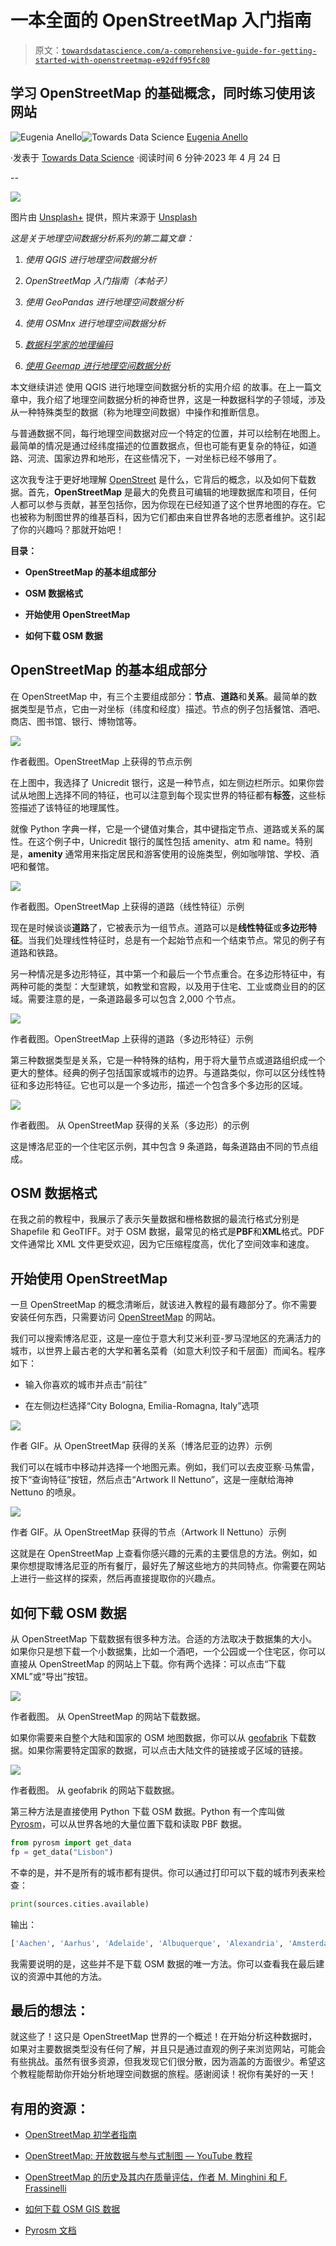 # 一本全面的 OpenStreetMap 入门指南

> 原文：[`towardsdatascience.com/a-comprehensive-guide-for-getting-started-with-openstreetmap-e92dff95fc80`](https://towardsdatascience.com/a-comprehensive-guide-for-getting-started-with-openstreetmap-e92dff95fc80)

## 学习 OpenStreetMap 的基础概念，同时练习使用该网站

[](https://eugenia-anello.medium.com/?source=post_page-----e92dff95fc80--------------------------------)![Eugenia Anello](https://eugenia-anello.medium.com/?source=post_page-----e92dff95fc80--------------------------------)[](https://towardsdatascience.com/?source=post_page-----e92dff95fc80--------------------------------)![Towards Data Science](https://towardsdatascience.com/?source=post_page-----e92dff95fc80--------------------------------) [Eugenia Anello](https://eugenia-anello.medium.com/?source=post_page-----e92dff95fc80--------------------------------)

·发表于 [Towards Data Science](https://towardsdatascience.com/?source=post_page-----e92dff95fc80--------------------------------) ·阅读时间 6 分钟·2023 年 4 月 24 日

--

![](img/0f1e2b8234602d8f73a50b3568c5c633.png)

图片由 [Unsplash+](https://unsplash.com/plus?referrer=%2Fphotos%2Fw98knetr8EA) 提供，照片来源于 [Unsplash](https://unsplash.com/photos/w98knetr8EA)

*这是关于地理空间数据分析系列的第二篇文章：*

1.  *使用 QGIS 进行地理空间数据分析*

1.  *OpenStreetMap 入门指南（本帖子）*

1.  *使用 GeoPandas 进行地理空间数据分析*

1.  *使用 OSMnx 进行地理空间数据分析*

1.  [*数据科学家的地理编码*](https://www.datacamp.com/tutorial/geocoding-for-data-scientists)

1.  [*使用 Geemap 进行地理空间数据分析*](https://www.kdnuggets.com/geospatial-data-analysis-with-geemap)

本文继续讲述 使用 QGIS 进行地理空间数据分析的实用介绍 的故事。在上一篇文章中，我介绍了地理空间数据分析的神奇世界，这是一种数据科学的子领域，涉及从一种特殊类型的数据（称为地理空间数据）中操作和推断信息。

与普通数据不同，每行地理空间数据对应一个特定的位置，并可以绘制在地图上。最简单的情况是通过经纬度描述的位置数据点，但也可能有更复杂的特征，如道路、河流、国家边界和地形，在这些情况下，一对坐标已经不够用了。

这次我专注于更好地理解 [OpenStreet](https://www.openstreetmap.org/) 是什么，它背后的概念，以及如何下载数据。首先，**OpenStreetMap** 是最大的免费且可编辑的地理数据库和项目，任何人都可以参与贡献，甚至包括你，因为你现在已经知道了这个世界地图的存在。它也被称为制图世界的维基百科，因为它们都由来自世界各地的志愿者维护。这引起了你的兴趣吗？那就开始吧！

**目录：**

+   **OpenStreetMap 的基本组成部分**

+   **OSM 数据格式**

+   **开始使用 OpenStreetMap**

+   **如何下载 OSM 数据**

## **OpenStreetMap 的基本组成部分**

在 OpenStreetMap 中，有三个主要组成部分：**节点**、**道路**和**关系**。最简单的数据类型是节点，它由一对坐标（纬度和经度）描述。节点的例子包括餐馆、酒吧、商店、图书馆、银行、博物馆等。

![](img/502d2e372cad2eaa6cdc4b00de217491.png)

作者截图。OpenStreetMap 上获得的节点示例

在上图中，我选择了 Unicredit 银行，这是一种节点，如左侧边栏所示。如果你尝试从地图上选择不同的特征，也可以注意到每个现实世界的特征都有**标签**，这些标签描述了该特征的地理属性。

就像 Python 字典一样，它是一个键值对集合，其中键指定节点、道路或关系的属性。在这个例子中，Unicredit 银行的属性包括 amenity、atm 和 name。特别是，**amenity** 通常用来指定居民和游客使用的设施类型，例如咖啡馆、学校、酒吧和餐馆。

![](img/0a119a850c0a043396c6dd9be133d842.png)

作者截图。OpenStreetMap 上获得的道路（线性特征）示例

现在是时候谈谈**道路**了，它被表示为一组节点。道路可以是**线性特征**或**多边形特征**。当我们处理线性特征时，总是有一个起始节点和一个结束节点。常见的例子有道路和铁路。

另一种情况是多边形特征，其中第一个和最后一个节点重合。在多边形特征中，有两种可能的类型：大型建筑，如教堂和宫殿，以及用于住宅、工业或商业目的的区域。需要注意的是，一条道路最多可以包含 2,000 个节点。

![](img/355cd670a2396f9bc8e581c14e030c7e.png)

作者截图。OpenStreetMap 上获得的道路（多边形特征）示例

第三种数据类型是关系，它是一种特殊的结构，用于将大量节点或道路组织成一个更大的整体。经典的例子包括国家或城市的边界。与道路类似，你可以区分线性特征和多边形特征。它也可以是一个多边形，描述一个包含多个多边形的区域。

![](img/97286fd4242f7b63658a58e1e65bedc5.png)

作者截图。 从 OpenStreetMap 获得的关系（多边形）的示例

这是博洛尼亚的一个住宅区示例，其中包含 9 条道路，每条道路由不同的节点组成。

## **OSM 数据格式**

在我之前的教程中，我展示了表示矢量数据和栅格数据的最流行格式分别是 Shapefile 和 GeoTIFF。对于 OSM 数据，最常见的格式是**PBF**和**XML**格式。PDF 文件通常比 XML 文件更受欢迎，因为它压缩程度高，优化了空间效率和速度。

## **开始使用 OpenStreetMap**

一旦 OpenStreetMap 的概念清晰后，就该进入教程的最有趣部分了。你不需要安装任何东西，只需要访问 [OpenStreetMap](https://www.openstreetmap.org/) 的网站。

我们可以搜索博洛尼亚，这是一座位于意大利艾米利亚-罗马涅地区的充满活力的城市，以世界上最古老的大学和著名菜肴（如意大利饺子和千层面）而闻名。程序如下：

+   输入你喜欢的城市并点击“前往”

+   在左侧边栏选择“City Bologna, Emilia-Romagna, Italy”选项

![](img/3b837b875970c6d1d066bd2e70d13fd3.png)

作者 GIF。从 OpenStreetMap 获得的关系（博洛尼亚的边界）示例

我们可以在城市中移动并选择一个地图元素。例如，我们可以去皮亚察·马焦雷，按下“查询特征”按钮，然后点击“Artwork Il Nettuno”，这是一座献给海神 Nettuno 的喷泉。

![](img/4c119a144e996f28b59c8b22bd3a354f.png)

作者 GIF。从 OpenStreetMap 获得的节点（Artwork Il Nettuno）示例

这就是在 OpenStreetMap 上查看你感兴趣的元素的主要信息的方法。例如，如果你想提取博洛尼亚的所有餐厅，最好先了解这些地方的共同特点。你需要在网站上进行一些这样的探索，然后再直接提取你的兴趣点。

## **如何下载 OSM 数据**

从 OpenStreetMap 下载数据有很多种方法。合适的方法取决于数据集的大小。如果你只是想下载一个小数据集，比如一个酒吧，一个公园或一个住宅区，你可以直接从 OpenStreetMap 的网站上下载。你有两个选择：可以点击“下载 XML”或“导出”按钮。

![](img/f80180a7a642615ca1fa2296b2bc3f2e.png)

作者截图。 从 OpenStreetMap 的网站下载数据。

如果你需要来自整个大陆和国家的 OSM 地图数据，你可以从 [geofabrik](https://download.geofabrik.de/) 下载数据。如果你需要特定国家的数据，可以点击大陆文件的链接或子区域的链接。

![](img/07cc621345217abc65071af26c13663e.png)

作者截图。 从 geofabrik 的网站下载数据。

第三种方法是直接使用 Python 下载 OSM 数据。Python 有一个库叫做 [Pyrosm](https://github.com/HTenkanen/pyrosm/)，可以从世界各地的大量位置下载和读取 PBF 数据。

```py
from pyrosm import get_data
fp = get_data("Lisbon")
```

不幸的是，并不是所有的城市都有提供。你可以通过打印可以下载的城市列表来检查：

```py
print(sources.cities.available)
```

输出：

```py
['Aachen', 'Aarhus', 'Adelaide', 'Albuquerque', 'Alexandria', 'Amsterdam', 'Antwerpen', 'Arnhem',...]
```

我需要说明的是，这些并不是下载 OSM 数据的唯一方法。你可以查看我在最后建议的资源中其他的方法。

## 最后的想法：

就这些了！这只是 OpenStreetMap 世界的一个概述！在开始分析这种数据时，如果对主要数据类型没有任何了解，并且只是通过直观的例子来浏览网站，可能会有些挑战。虽然有很多资源，但我发现它们很分散，因为涵盖的方面很少。希望这个教程能帮助你开始分析地理空间数据的旅程。感谢阅读！祝你有美好的一天！

## 有用的资源：

+   [OpenStreetMap 初学者指南](https://wiki.openstreetmap.org/wiki/Beginners_Guide_1.3)

+   [OpenStreetMap: 开放数据与参与式制图 — YouTube 教程](https://www.youtube.com/watch?v=4iCXMH88KPM)

+   [OpenStreetMap 的历史及其内在质量评估，作者 M. Minghini 和 F. Frassinelli](https://www.researchgate.net/publication/335692603_OpenStreetMap_history_for_intrinsic_quality_assessment_Is_OSM_up-to-date)

+   [如何下载 OSM GIS 数据](https://mapscaping.com/how-to-download-osm-gis-data/)

+   [Pyrosm 文档](https://pyrosm.readthedocs.io/en/latest/index.html#)
